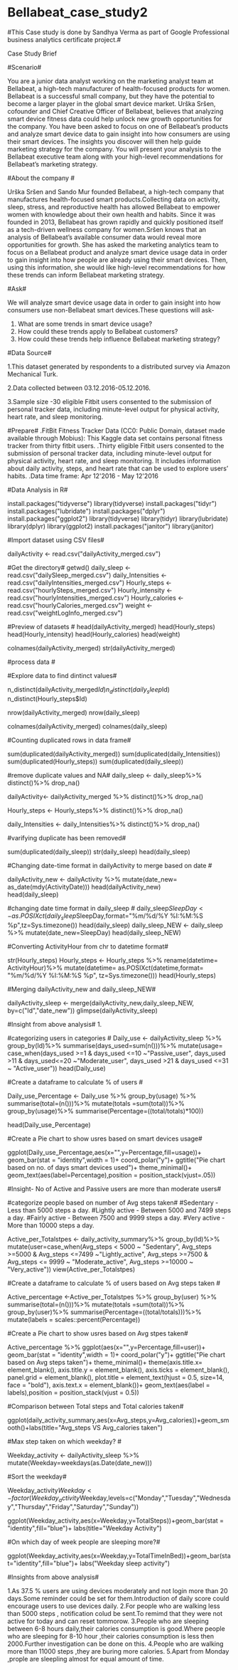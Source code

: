 # Bellabeat_case_study2

#This Case study is done by Sandhya Verma as part of Google Professional business analytics certificate project.#

Case Study Brief

#Scenario#

You are a junior data analyst working on the marketing analyst team at Bellabeat, a high-tech manufacturer of health-focused products for women. Bellabeat is a successful small company, but they have the potential to become a larger player in the global smart device market. Urška Sršen, cofounder and Chief Creative Officer of Bellabeat, believes that analyzing smart device fitness data could help unlock new growth opportunities for the company. You have been asked to focus on one of
Bellabeat’s products and analyze smart device data to gain insight into how consumers are using their smart devices. The insights you discover will then help guide marketing strategy for the company. You will present your analysis to the Bellabeat executive team along with your high-level recommendations for Bellabeat’s marketing strategy.

#About the company #

Urška Sršen and Sando Mur founded Bellabeat, a high-tech company that manufactures health-focused smart products.Collecting data on activity, sleep, stress, and reproductive health has allowed Bellabeat to empower women with knowledge about their own health and habits. Since it was founded in 2013, Bellabeat has grown rapidly and quickly positioned itself as a tech-driven wellness company for women.Sršen knows that an analysis of Bellabeat’s available consumer data would reveal more opportunities for growth. She has asked the marketing analytics team to focus on a Bellabeat product and analyze smart device usage data in order to gain
insight into how people are already using their smart devices. Then, using this information, she would like high-level recommendations for how these trends can inform Bellabeat marketing strategy.


#Ask#

We will analyze smart device usage data in order to gain insight into how consumers use non-Bellabeat smart devices.These questions will ask-

1. What are some trends in smart device usage?
2. How could these trends apply to Bellabeat customers?
3. How could these trends help influence Bellabeat marketing strategy?

#Data Source#

1.This dataset generated by respondents to a distributed survey via Amazon Mechanical Turk.

2.Data collected between 03.12.2016-05.12.2016.

3.Sample size -30 eligible Fitbit users consented to the submission of personal tracker data, including minute-level output for physical activity, heart rate, and sleep monitoring.


#Prepare#
.FitBit Fitness Tracker Data (CC0: Public Domain, dataset made available through Mobius): This Kaggle data set contains personal fitness tracker from thirty fitbit users.
.Thirty eligible Fitbit users consented to the submission of personal tracker data, including minute-level output for physical activity, heart rate, and sleep monitoring. It includes information about daily activity, steps, and heart rate that can be used to explore users’ habits.
.Data time frame: Apr 12'2016 - May 12'2016

#Data Analysis in R#

install.packages("tidyverse")
library(tidyverse)
install.packages("tidyr")
install.packages("lubridate")
install.packages("dplyr")
install.packages("ggplot2")
library(tidyverse)
library(tidyr)
library(lubridate)
library(dplyr)
library(ggplot2)
install.packages("janitor")
library(janitor)


#Import dataset using CSV files#


dailyActivity <- read.csv("dailyActivity_merged.csv")

#Get the directory#
getwd()
daily_sleep <- read.csv("dailySleep_merged.csv")
daily_Intensities <- read.csv("dailyIntensities_merged.csv")
Hourly_steps <- read.csv("hourlySteps_merged.csv")
Hourly_intensity <- read.csv("hourlyIntensities_merged.csv")
Hourly_calories <- read.csv("hourlyCalories_merged.csv")
weight <- read.csv("weightLogInfo_merged.csv")

#Preview of datasets #
head(dailyActivity_merged)
head(Hourly_steps)
head(Hourly_intensity)
head(Hourly_calories)
head(weight)

colnames(dailyActivity_merged)
str(dailyActivity_merged)

#process data #

#Explore data  to find dintinct values#
  
n_distinct(dailyActivity_merged$Id)
n_distinct(daily_sleep$Id)
n_distinct(Hourly_steps$Id)

nrow(dailyActivity_merged)
nrow(daily_sleep)


colnames(dailyActivity_merged)
colnames(daily_sleep)


#Counting duplicated rows in data frame#

sum(duplicated(dailyActivity_merged))
sum(duplicated(daily_Intensities))
sum(duplicated(Hourly_steps))
sum(duplicated(daily_sleep))

#remove duplicate values and NA#
daily_sleep <- daily_sleep%>%
  distinct()%>%
  drop_na()

dailyActivity<- dailyActivity_merged %>%
  distinct()%>%
  drop_na()

Hourly_steps <- Hourly_steps%>%
  distinct()%>%
  drop_na()

daily_Intensities <- daily_Intensities%>%
  distinct()%>%
  drop_na()

#varifying duplicate has been removed#

sum(duplicated(daily_sleep))
str(daily_sleep)
head(daily_sleep)

#Changing date-time format in dailyActivity  to merge based on date #

dailyActivity_new <- dailyActivity %>%
  mutate(date_new= as_date(mdy(ActivityDate)))
head(dailyActivity_new)  
head(daily_sleep)


#changing date time format in daily_sleep #
daily_sleep$SleepDay <- as.POSIXct(daily_sleep$SleepDay,format="%m/%d/%Y %I:%M:%S %p",tz=Sys.timezone())
head(daily_sleep)
daily_sleep_NEW <- daily_sleep %>%
  mutate(date_new=SleepDay)
head(daily_sleep_NEW)

#Converting ActivityHour from chr to datetime format#

str(Hourly_steps)
Hourly_steps <- Hourly_steps %>%
  rename(datetime= ActivityHour)%>%
  mutate(datetime= as.POSIXct(datetime,format= "%m/%d/%Y %I:%M:%S %p", tz=Sys.timezone()))
head(Hourly_steps)


#Merging dailyActivity_new and daily_sleep_NEW#

dailyActivity_sleep <- merge(dailyActivity_new,daily_sleep_NEW, by=c("Id","date_new"))
glimpse(dailyActivity_sleep)

#Insight from above analysis#
1.


#categorizing users in categories #
Daily_use <- dailyActivity_sleep %>%
  group_by(Id)%>%
  summarise(days_used=sum(n()))%>%
  mutate(usage= case_when(days_used >=1  &  days_used <=10 ~"Passive_user",
                          days_used >11 &  days_used<=20 ~"Moderate_user",
                          days_used  >21 & days_used <=31 ~ "Active_user"))
head(Daily_use)


#Create a dataframe to calculate % of users #

Daily_use_Percentage <- Daily_use %>%
  group_by(usage) %>%
  summarise(total=(n()))%>%
  mutate(totals =sum(total))%>%
  group_by(usage)%>%
  summarise(Percentage=((total/totals)*100))

head(Daily_use_Percentage)  

#Create a Pie chart to show usres based on smart devices usage#

ggplot(Daily_use_Percentage,aes(x="",y=Percentage,fill=usage))+
  geom_bar(stat = "identity",width = 1)+
  coord_polar("y")+
  ggtitle("Pie chart based on no. of days smart devices used")+
  theme_minimal()+
  geom_text(aes(label=Percentage),position = position_stack(vjust=.05))


 #Insight- No of Active and Passive users are more than moderate users#
  

  #categorize people based on number of  Avg steps taken#
  #Sedentary - Less than 5000 steps a day.
  #Lightly active - Between 5000 and 7499 steps a day.
  #Fairly active - Between 7500 and 9999 steps a day.
  #Very active - More than 10000 steps a day.
  
  Active_per_Totalstpes <- daily_activity_summary%>%
    group_by(Id)%>%
    mutate(user=case_when(Avg_steps < 5000 ~ "Sedentary",
                          Avg_steps >=5000 & Avg_steps <=7499 ~"Lightly_active",
                          Avg_steps >=7500 & Avg_steps <= 9999 ~ "Moderate_active",
                          Avg_steps >=10000 ~ "Very_active"))
  view(Active_per_Totalstpes)
  
  
  #Create a dataframe to calculate % of users based on Avg steps taken #
  
  Active_percentage <-Active_per_Totalstpes %>%
    group_by(user) %>%
    summarise(total=(n()))%>%
    mutate(totals =sum(total))%>%
    group_by(user)%>%
    summarise(Percentage=((total/totals)))%>%
    mutate(labels = scales::percent(Percentage))

  #Create a Pie chart to show usres based on Avg stpes taken#
  
  Active_percentage %>%
    ggplot(aes(x="",y=Percentage,fill=user))+
    geom_bar(stat = "identity",width = 1)+
    coord_polar("y")+
    ggtitle("Pie chart based on Avg steps taken")+
    theme_minimal()+
    theme(axis.title.x= element_blank(),
          axis.title.y = element_blank(),
          axis.ticks = element_blank(),
          panel.grid = element_blank(), 
          plot.title = element_text(hjust = 0.5, size=14, face = "bold"),
          axis.text.x = element_blank())+
    geom_text(aes(label = labels),position = position_stack(vjust = 0.5))
  
 #Comparison between Total steps and Total calories taken#
  
  ggplot(daily_activity_summary,aes(x=Avg_steps,y=Avg_calories))+geom_smooth()+labs(title="Avg_steps VS Avg_calories taken")

 #Max step taken on which weekday? #
  
  Weekday_activity <- dailyActivity_sleep %>%
    mutate(Weekday=weekdays(as.Date(date_new)))
    
 #Sort the weekday#
  
  Weekday_activity$Weekday <-factor(Weekday_activity$Weekday,levels=c("Monday","Tuesday","Wednesday","Thursday","Friday","Saturday","Sunday"))
  
  ggplot(Weekday_activity,aes(x=Weekday,y=TotalSteps))+geom_bar(stat = "identity",fill="blue")+
    labs(title="Weekday Activity")

#On which day of week people are sleeping more?#
  
  ggplot(Weekday_activity,aes(x=Weekday,y=TotalTimeInBed))+geom_bar(stat="identity",fill="blue")+
    labs("Weekday sleep activity")
  
    
  
  #Insights from above analysis#


1.As 37.5 % users are using devices moderately and not login more than 20 days.Some reminder could be set for them.Introduction of daily score could encourage users to use devices daily.
2.For people who are walking less than 5000 steps , notification colud be sent.To remimd that they were not active for today and can reset tommorow.
3.People who are sleeping between 6-8 hours daily,their calories consumption is good.Where people who are sleeping for 8-10 hour ,their calories consumption is less then 2000.Further investigation can be done on this.
4.People who are walking more than 11000 steps ,they are buring more calories.
5.Apart from Monday ,prople are sleepling almost for equal amount of time.

































  


  
  






